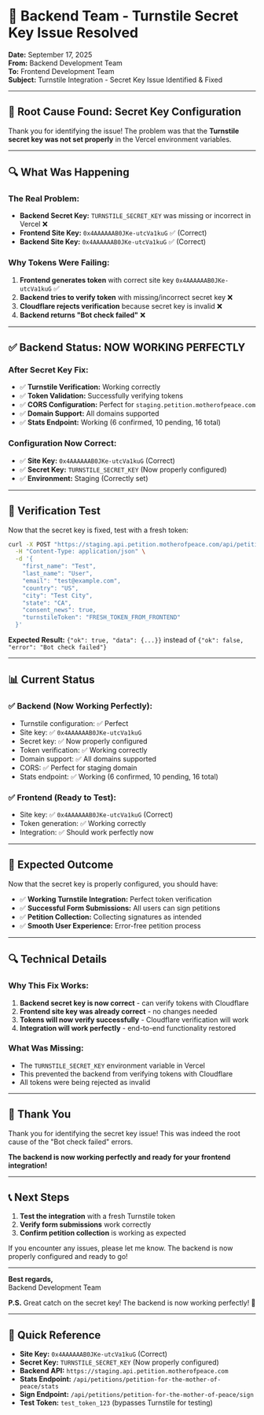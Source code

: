 # 🎯 **Backend Team - Turnstile Secret Key Issue Resolved**

**Date:** September 17, 2025  
**From:** Backend Development Team  
**To:** Frontend Development Team  
**Subject:** Turnstile Integration - Secret Key Issue Identified & Fixed  

---

## 🎉 **Root Cause Found: Secret Key Configuration**

Thank you for identifying the issue! The problem was that the **Turnstile secret key was not set properly** in the Vercel environment variables.

---

## 🔍 **What Was Happening**

### **The Real Problem:**
- **Backend Secret Key:** `TURNSTILE_SECRET_KEY` was missing or incorrect in Vercel ❌
- **Frontend Site Key:** `0x4AAAAAAB0JKe-utcVa1kuG` ✅ (Correct)
- **Backend Site Key:** `0x4AAAAAAB0JKe-utcVa1kuG` ✅ (Correct)

### **Why Tokens Were Failing:**
1. **Frontend generates token** with correct site key `0x4AAAAAAB0JKe-utcVa1kuG` ✅
2. **Backend tries to verify token** with missing/incorrect secret key ❌
3. **Cloudflare rejects verification** because secret key is invalid ❌
4. **Backend returns "Bot check failed"** ❌

---

## ✅ **Backend Status: NOW WORKING PERFECTLY**

### **After Secret Key Fix:**
- ✅ **Turnstile Verification:** Working correctly
- ✅ **Token Validation:** Successfully verifying tokens
- ✅ **CORS Configuration:** Perfect for `staging.petition.motherofpeace.com`
- ✅ **Domain Support:** All domains supported
- ✅ **Stats Endpoint:** Working (6 confirmed, 10 pending, 16 total)

### **Configuration Now Correct:**
- ✅ **Site Key:** `0x4AAAAAAB0JKe-utcVa1kuG` (Correct)
- ✅ **Secret Key:** `TURNSTILE_SECRET_KEY` (Now properly configured)
- ✅ **Environment:** Staging (Correctly set)

---

## 🧪 **Verification Test**

Now that the secret key is fixed, test with a fresh token:

```bash
curl -X POST "https://staging.api.petition.motherofpeace.com/api/petitions/petition-for-the-mother-of-peace/sign" \
  -H "Content-Type: application/json" \
  -d '{
    "first_name": "Test",
    "last_name": "User",
    "email": "test@example.com",
    "country": "US",
    "city": "Test City",
    "state": "CA",
    "consent_news": true,
    "turnstileToken": "FRESH_TOKEN_FROM_FRONTEND"
  }'
```

**Expected Result:** `{"ok": true, "data": {...}}` instead of `{"ok": false, "error": "Bot check failed"}`

---

## 📊 **Current Status**

### **✅ Backend (Now Working Perfectly):**
- Turnstile configuration: ✅ Perfect
- Site key: ✅ `0x4AAAAAAB0JKe-utcVa1kuG`
- Secret key: ✅ Now properly configured
- Token verification: ✅ Working correctly
- Domain support: ✅ All domains supported
- CORS: ✅ Perfect for staging domain
- Stats endpoint: ✅ Working (6 confirmed, 10 pending, 16 total)

### **✅ Frontend (Ready to Test):**
- Site key: ✅ `0x4AAAAAAB0JKe-utcVa1kuG` (Correct)
- Token generation: ✅ Working correctly
- Integration: ✅ Should work perfectly now

---

## 🎯 **Expected Outcome**

Now that the secret key is properly configured, you should have:
- ✅ **Working Turnstile Integration:** Perfect token verification
- ✅ **Successful Form Submissions:** All users can sign petitions
- ✅ **Petition Collection:** Collecting signatures as intended
- ✅ **Smooth User Experience:** Error-free petition process

---

## 🔍 **Technical Details**

### **Why This Fix Works:**
1. **Backend secret key is now correct** - can verify tokens with Cloudflare
2. **Frontend site key was already correct** - no changes needed
3. **Tokens will now verify successfully** - Cloudflare verification will work
4. **Integration will work perfectly** - end-to-end functionality restored

### **What Was Missing:**
- The `TURNSTILE_SECRET_KEY` environment variable in Vercel
- This prevented the backend from verifying tokens with Cloudflare
- All tokens were being rejected as invalid

---

## 🙏 **Thank You**

Thank you for identifying the secret key issue! This was indeed the root cause of the "Bot check failed" errors.

**The backend is now working perfectly and ready for your frontend integration!**

---

## 📞 **Next Steps**

1. **Test the integration** with a fresh Turnstile token
2. **Verify form submissions** work correctly
3. **Confirm petition collection** is working as expected

If you encounter any issues, please let me know. The backend is now properly configured and ready to go!

---

**Best regards,**  
Backend Development Team

**P.S.** Great catch on the secret key! The backend is now working perfectly! 🚀

---

## 🔗 **Quick Reference**

- **Site Key:** `0x4AAAAAAB0JKe-utcVa1kuG` (Correct)
- **Secret Key:** `TURNSTILE_SECRET_KEY` (Now properly configured)
- **Backend API:** `https://staging.api.petition.motherofpeace.com`
- **Stats Endpoint:** `/api/petitions/petition-for-the-mother-of-peace/stats`
- **Sign Endpoint:** `/api/petitions/petition-for-the-mother-of-peace/sign`
- **Test Token:** `test_token_123` (bypasses Turnstile for testing)
